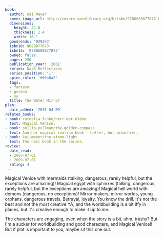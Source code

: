 ```yaml
---
book:
  author: Kai Meyer
  cover_image_url: http://covers.openlibrary.org/b/isbn/9780689877872-L.jpg
  dimensions:
    height: 24.0
    thickness: 2.4
    width: 16.1
  goodreads: '929373'
  isbn10: 0689877870
  isbn13: '9780689877872'
  owned: false
  pages: 250
  publication_year: '2001'
  series: Dark Reflections
  series_position: '1'
  spine_color: '#90b0a2'
  tags:
  - fantasy
  - german
  - ya
  title: The Water Mirror
plan:
  date_added: '2015-04-09'
related_books:
- book: cornelia-funke/herr-der-diebe
  text: Magical Venice.
- book: philip-pullman/the-golden-compass
  text: Another magical realism book – better, but preachier.
- book: kai-meyer/the-stone-light
  text: The next book in the series.
review:
  date_read:
  - 2007-07-01
  - 2009-07-01
  rating: 4
---
```


Magical Venice with mermaids (talking, dangerous, rarely helpful, but the exceptions are amazing)! Magical egypt with
sphinxes (talking, dangerous, rarely helpful, but the exceptions are amazing)! Magical hell world with demons
(dangerous, no exceptions)! Mirror makers, mirror worlds, young orphans, dangerous travels. Betrayal, loyalty. You know
the drill. It's not the best and not the most creative YA, and the worldbuilding is a bit iffy in places, but it's
creative enough to make it up to me.

The characters are engaging, even when the story is a bit, uhm, trashy? But I'm a sucker for worldbuilding and good
characters, and Magical Venice!! But if plot is important to you, maybe sit this one out.
